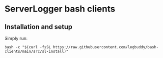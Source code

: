 # ServerLogger bash clients

## Installation and setup

Simply run:

    bash -c "$(curl -fsSL https://raw.githubusercontent.com/logbuddy/bash-clients/main/src/sl-install)"
